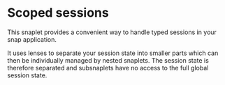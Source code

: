 # Scoped sessions

This snaplet provides a convenient way to handle typed sessions in your snap application.

It uses lenses to separate your session state into smaller parts which can then be individually managed by nested snaplets.
The session state is therefore separated and subsnaplets have no access to the full global session state.
